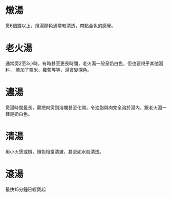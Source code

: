 # 燉湯
煲6個鐘以上，燉湯顏色通常較清透，帶點金色的感覺。

# 老火湯
通常煲2至3小時，有時甚至更長時間，老火湯一般呈奶白色，但也要視乎其他湯料，
若加了粟米、蘿蔔等等，湯會變深色。

# 濃湯
煲湯時間最長，需把肉煲到溶爛甚至化開，令油脂與肉完全溶於湯內，跟老火湯一樣是奶白色。

# 清湯
用小火煲或燉，顏色相當清澈，甚至如水般清透。

# 滾湯
最快15分鐘已經煲起










